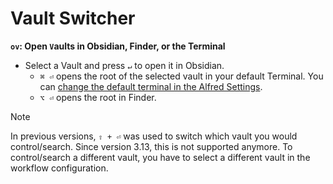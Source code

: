 # Vault Switcher

**`ov`: Open `V`aults in Obsidian, Finder, or the Terminal**
- Select a Vault and press `↵` to open it in Obsidian.
	- `⌘ ⏎` opens the root of the selected vault in your default Terminal. You can [change the default terminal in the Alfred Settings](https://www.alfredapp.com/help/features/terminal/).
	- `⌥ ⏎` opens the root in Finder.

> [!NOTE]  
> In previous versions, `⇧ + ⏎` was used to switch which vault you would control/search. Since version 3.13, this is not supported anymore. To control/search a different vault, you have to select a different vault in the workflow configuration.
